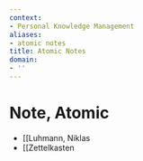 ```yaml
---
context:
- Personal Knowledge Management
aliases:
- atomic notes
title: Atomic Notes
domain:
- ''
---
```


# Note, Atomic

- [[Luhmann, Niklas
- [[Zettelkasten
